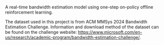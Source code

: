 A real-time bandwidth estimation model using one-step on-policy offline reinforcement learning.

The dataset used in this project is from ACM MMSys 2024 Bandwidth Estimation Challenge. Information and download method of the dataset can be found on the challenge website: https://www.microsoft.com/en-us/research/academic-program/bandwidth-estimation-challenge/.
